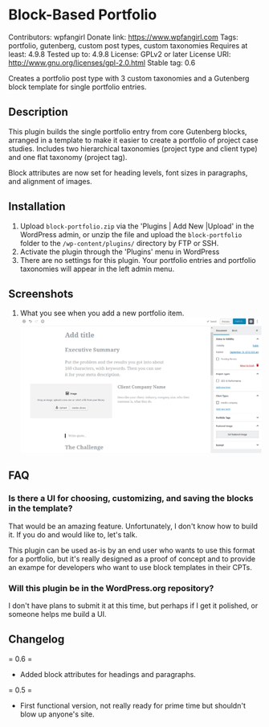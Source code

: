 # Block-Based Portfolio
Contributors: wpfangirl
Donate link: https://www.wpfangirl.com
Tags: portfolio, gutenberg, custom post types, custom taxonomies
Requires at least: 4.9.8
Tested up to: 4.9.8
License: GPLv2 or later
License URI: http://www.gnu.org/licenses/gpl-2.0.html
Stable tag: 0.6

Creates a portfolio post type with 3 custom taxonomies and a Gutenberg block template for single portfolio entries.

## Description

This plugin builds the single portfolio entry from core Gutenberg blocks, arranged in a template to make it easier to create a portfolio of project case studies. Includes two hierarchical taxonomies (project type and client type) and one flat taxonomy (project tag).

Block attributes are now set for heading levels, font sizes in paragraphs, and alignment of images.

## Installation

1. Upload `block-portfolio.zip` via the 'Plugins | Add New |Upload' in the WordPress admin, or unzip the file and upload the `block-portfolio` folder to the `/wp-content/plugins/` directory by FTP or SSH.
1. Activate the plugin through the 'Plugins' menu in WordPress
1. There are no settings for this plugin. Your portfolio entries and portfolio taxonomies will appear in the left admin menu. 

## Screenshots
1. What you see when you add a new portfolio item.
![screenshot of new portfolio item with empty blocks](https://github.com/wpfangirl/block-portfolio/blob/master/assets/screenshot-1.png)

## FAQ
### Is there a UI for choosing, customizing, and saving the blocks in the template?
That would be an amazing feature. Unfortunately, I don't know how to build it. If you do and would like to, let's talk. 

This plugin can be used as-is by an end user who wants to use this format for a portfolio, but it's really designed as a proof of concept and to provide an exampe for developers who want to use block templates in their CPTs.

### Will this plugin be in the WordPress.org repository?
I don't have plans to submit it at this time, but perhaps if I get it polished, or someone helps me build a UI.

## Changelog

= 0.6 =
* Added block attributes for headings and paragraphs.

= 0.5 =
* First functional version, not really ready for prime time but shouldn't blow up anyone's site.
